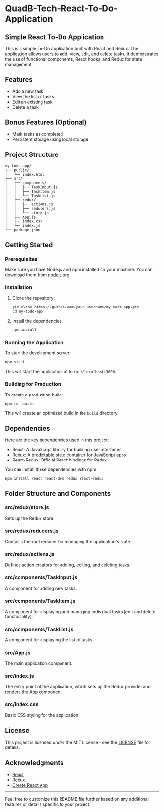 # QuadB-Tech-React-To-Do-Application

## Simple React To-Do Application

This is a simple To-Do application built with React and Redux. The application allows users to add, view, edit, and delete tasks. It demonstrates the use of functional components, React hooks, and Redux for state management.

## Features

- Add a new task
- View the list of tasks
- Edit an existing task
- Delete a task

## Bonus Features (Optional)

- Mark tasks as completed
- Persistent storage using local storage

## Project Structure

```
my-todo-app/
├── public/
│   └── index.html
├── src/
│   ├── components/
│   │   ├── TaskInput.js
│   │   ├── TaskItem.js
│   │   └── TaskList.js
│   ├── redux/
│   │   ├── actions.js
│   │   ├── reducers.js
│   │   └── store.js
│   ├── App.js
│   ├── index.css
│   └── index.js
└── package.json
```

## Getting Started

### Prerequisites

Make sure you have Node.js and npm installed on your machine. You can download them from [nodejs.org](https://nodejs.org/).

### Installation

1. Clone the repository:
   ```bash
   git clone https://github.com/your-username/my-todo-app.git
   cd my-todo-app
   ```

2. Install the dependencies:
   ```bash
   npm install
   ```

### Running the Application

To start the development server:
```bash
npm start
```

This will start the application at `http://localhost:3000`.

### Building for Production

To create a production build:
```bash
npm run build
```

This will create an optimized build in the `build` directory.

## Dependencies

Here are the key dependencies used in this project:

- React: A JavaScript library for building user interfaces
- Redux: A predictable state container for JavaScript apps
- React-Redux: Official React bindings for Redux

You can install these dependencies with npm:

```bash
npm install react react-dom redux react-redux
```

## Folder Structure and Components

### src/redux/store.js
Sets up the Redux store.

### src/redux/reducers.js
Contains the root reducer for managing the application's state.

### src/redux/actions.js
Defines action creators for adding, editing, and deleting tasks.

### src/components/TaskInput.js
A component for adding new tasks.

### src/components/TaskItem.js
A component for displaying and managing individual tasks (edit and delete functionality).

### src/components/TaskList.js
A component for displaying the list of tasks.

### src/App.js
The main application component.

### src/index.js
The entry point of the application, which sets up the Redux provider and renders the App component.

### src/index.css
Basic CSS styling for the application.

## License

This project is licensed under the MIT License - see the [LICENSE](LICENSE) file for details.

## Acknowledgments

- [React](https://reactjs.org/)
- [Redux](https://redux.js.org/)
- [Create React App](https://create-react-app.dev/)

---

Feel free to customize this README file further based on any additional features or details specific to your project.
